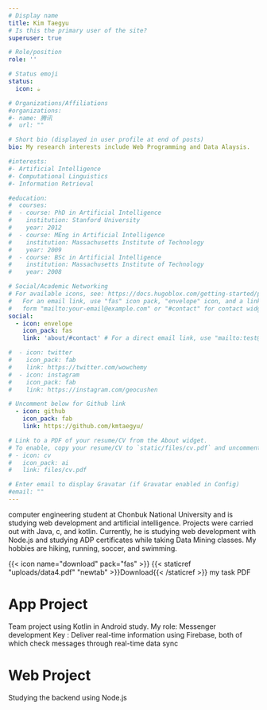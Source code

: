 ```yaml
---
# Display name
title: Kim Taegyu
# Is this the primary user of the site?
superuser: true

# Role/position
role: ''

# Status emoji
status:
  icon: ☕️

# Organizations/Affiliations
#organizations:
#- name: 腾讯
#  url: ""

# Short bio (displayed in user profile at end of posts)
bio: My research interests include Web Programming and Data Alaysis.

#interests:
#- Artificial Intelligence
#- Computational Linguistics
#- Information Retrieval

#education:
#  courses:
#  - course: PhD in Artificial Intelligence
#    institution: Stanford University
#    year: 2012
#  - course: MEng in Artificial Intelligence
#    institution: Massachusetts Institute of Technology
#    year: 2009
#  - course: BSc in Artificial Intelligence
#    institution: Massachusetts Institute of Technology
#    year: 2008

# Social/Academic Networking
# For available icons, see: https://docs.hugoblox.com/getting-started/page-builder/#icons
#   For an email link, use "fas" icon pack, "envelope" icon, and a link in the
#   form "mailto:your-email@example.com" or "#contact" for contact widget.
social:
  - icon: envelope
    icon_pack: fas
    link: 'about/#contact' # For a direct email link, use "mailto:test@example.org".

#  - icon: twitter
#    icon_pack: fab
#    link: https://twitter.com/wowchemy
#  - icon: instagram
#    icon_pack: fab
#    link: https://instagram.com/geocushen

# Uncomment below for Github link
  - icon: github
    icon_pack: fab
    link: https://github.com/kmtaegyu/

# Link to a PDF of your resume/CV from the About widget.
# To enable, copy your resume/CV to `static/files/cv.pdf` and uncomment the lines below.
# - icon: cv
#   icon_pack: ai
#   link: files/cv.pdf

# Enter email to display Gravatar (if Gravatar enabled in Config)
#email: ""
---
```


computer engineering student at Chonbuk National University and is studying web development and artificial intelligence.
Projects were carried out with Java, c, and kotlin. Currently, he is studying web development with Node.js and studying ADP certificates while taking Data Mining classes.
My hobbies are hiking, running, soccer, and swimming.

{{< icon name="download" pack="fas" >}} {{< staticref "uploads/data4.pdf" "newtab" >}}Download{{< /staticref >}} my task PDF

# App Project

Team project using Kotlin in Android study.
My role: Messenger development
Key : Deliver real-time information using Firebase, both of which check messages through real-time data sync

# Web Project

Studying the backend using Node.js
